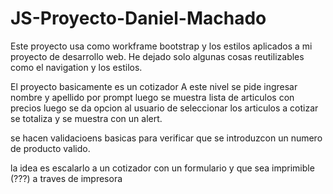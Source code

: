 # JS-Proyecto-Daniel-Machado
Este proyecto usa como workframe bootstrap y los estilos aplicados a mi proyecto de desarrollo web.
He dejado solo algunas cosas reutilizables como el navigation y los estilos.

El proyecto basicamente es un cotizador
A este nivel se pide ingresar nombre y apellido por prompt
luego se muestra lista de articulos con precios
luego se da opcion al usuario de seleccionar los articulos a cotizar 
se totaliza y se muestra con un alert.

se hacen validacioens basicas para verificar que se introduzcon un numero de producto valido.

la idea es escalarlo a un cotizador con un formulario y que sea imprimible (???) a traves de impresora